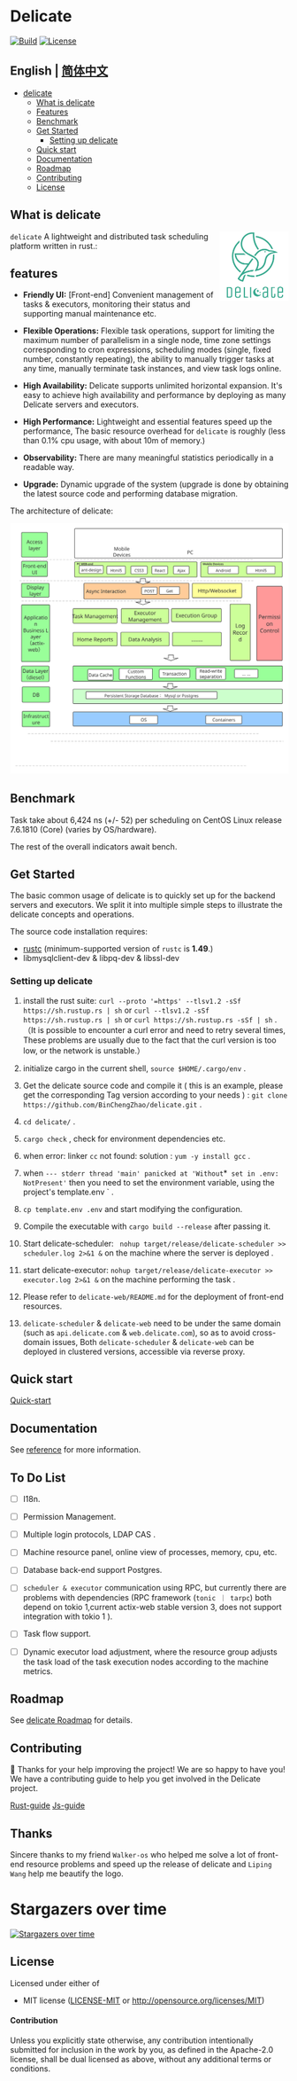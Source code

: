 # Delicate   
[![Build](https://github.com/BinChengZhao/delicate/workflows/CI/badge.svg)](
https://github.com/BinChengZhao/delicate/actions)
[![License](https://img.shields.io/badge/license-MIT%2FApache--2.0-blue.svg)](
https://github.com/BinChengZhao/delicate)
## English | [简体中文](./README_zhCN.md)

- [delicate](#delicate)
  - [What is delicate](#what-is-delicate)
  - [Features](#features)
  - [Benchmark](#benchmark)
  - [Get Started](#get-started)
    - [Setting up delicate](#setting-up-delicate)
  - [Quick start](#quick-start)
  - [Documentation](#documentation)
  - [Roadmap](#roadmap)
  - [Contributing](#Contributing)
  - [License](#license)

## What is delicate
<a href="">
    <img src="./doc/delicate_logo.png"
         alt="delicate logo" title="delicate" height="125" width="125"  align="right"/>
</a>

`delicate` A lightweight and distributed task scheduling platform written in rust.:

## features
- **Friendly UI:** [Front-end] Convenient management of tasks & executors, monitoring their status and supporting manual maintenance etc.

- **Flexible Operations:** Flexible task operations, support for limiting the maximum number of parallelism in a single node, time zone settings corresponding to cron expressions, scheduling modes (single, fixed number, constantly repeating), the ability to manually trigger tasks at any time, manually terminate task instances, and view task logs online.

- **High Availability:**  Delicate supports unlimited horizontal expansion. It's easy to achieve high availability and performance by deploying as many Delicate servers and executors.

- **High Performance:** Lightweight and essential features speed up the performance, The basic resource overhead for `delicate` is roughly (less than 0.1% cpu usage, with about 10m of memory.)

- **Observability:**  There are many meaningful statistics periodically in a readable way.

- **Upgrade:**  Dynamic upgrade of the system (upgrade is done by obtaining the latest source code and performing database migration.

The architecture of delicate:

![architecture](./doc/architecture.svg)

## Benchmark
Task take about 6,424 ns (+/- 52) per scheduling on CentOS Linux release 7.6.1810 (Core)  (varies by OS/hardware).

The rest of the overall indicators await bench.

## Get Started

The basic common usage of delicate is to quickly set up for the backend servers and executors. We split it into multiple simple steps to illustrate the delicate concepts and operations.

The source code installation requires:
 * [rustc](https://www.rust-lang.org/tools/install) (minimum-supported version of `rustc` is **1.49**.) 
 * libmysqlclient-dev & libpq-dev & libssl-dev

### Setting up delicate

<!-- We can download the binary from [release page](https://github.com/BinChengZhao/delicate/releases).  -->
<!-- 
For example we use linux version:

```bash
$ mkdir delicate
$ wget https://github.com/BinChengZhao/delicate/releases/download/v1.0.0/delicate-v1.0.0-linux-amd64.tar.gz
$ tar zxvf delicate-v1.0.0-linux-amd64.tar.gz -C delicate && cd delicate -->


1. install the rust suite: ` curl --proto '=https' --tlsv1.2 -sSf https://sh.rustup.rs | sh ` or ` curl --tlsv1.2 -sSf https://sh.rustup.rs | sh ` or `curl https://sh.rustup.rs -sSf | sh`  .  （It is possible to encounter a curl error and need to retry several times, These problems are usually due to the fact that the curl version is too low, or the network is unstable.）

2. initialize cargo in the current shell, ` source $HOME/.cargo/env ` .  

3. Get the delicate source code and compile it ( this is an example, please get the corresponding Tag version according to your needs ) : ` git clone https://github.com/BinChengZhao/delicate.git ` .

4. ` cd delicate/ ` .

5. ` cargo check ` , check for environment dependencies etc.

6. when error: linker `cc` not found: solution : ` yum -y install gcc ` .

7. when ` --- stderr thread 'main' panicked at 'Without `*` set in .env: NotPresent'` then you need to set the environment variable, using the project's  template.env ` .

8. ` cp template.env .env ` and start modifying the configuration. 

9. Compile the executable with ` cargo build --release ` after passing it.

10. Start delicate-scheduler: ` nohup target/release/delicate-scheduler >> scheduler.log 2>&1 &` on the machine where the server is deployed .

11. start delicate-executor: ` nohup target/release/delicate-executor >> executor.log 2>&1 & ` on the machine performing the task .

12. Please refer to `delicate-web/README.md` for the deployment of front-end resources.

13. `delicate-scheduler` & `delicate-web` need to be under the same domain (such as `api.delicate.com` & `web.delicate.com`), so as to avoid cross-domain issues, Both `delicate-scheduler` & `delicate-web` can be deployed in clustered versions, accessible via reverse proxy.


## Quick start
[Quick-start](./doc/quick_start.md)

## Documentation

See [reference](./doc/reference.md) for more information.


## To Do List
- [ ] I18n.
- [ ] Permission Management.
- [ ] Multiple login protocols, LDAP CAS .
- [ ] Machine resource panel, online view of processes, memory, cpu, etc.
- [ ] Database back-end support Postgres.
- [ ]  `scheduler & executor` communication using RPC, but currently there are problems with dependencies (RPC framework (`tonic ｜ tarpc`) both depend on tokio 1,current actix-web stable version 3, does not support integration with tokio 1 ).
- [ ] Task flow support.
- [ ] Dynamic executor load adjustment, where the resource group adjusts the task load of the task execution nodes according to the machine metrics.


## Roadmap 

See [delicate Roadmap](./doc/Roadmap.md) for details.


## Contributing

:balloon: Thanks for your help improving the project! We are so happy to have
you! We have a contributing guide to help you get involved in the Delicate
project.

[Rust-guide](./CONTRIBUTING.md)
[Js-guide](./delicate-web/CONTRIBUTING.md)


## Thanks
Sincere thanks to my friend `Walker-os` who helped me solve a lot of front-end resource problems and speed up the release of delicate and `Liping Wang` help me beautify the logo.

# Stargazers over time

[![Stargazers over time](https://starchart.cc/BinChengZhao/delicate.svg)](https://starchart.cc/BinChengZhao/delicate)


## License

Licensed under either of

 * MIT license ([LICENSE-MIT](LICENSE-MIT) or http://opensource.org/licenses/MIT)

#### Contribution

Unless you explicitly state otherwise, any contribution intentionally submitted
for inclusion in the work by you, as defined in the Apache-2.0 license, shall be
dual licensed as above, without any additional terms or conditions.
